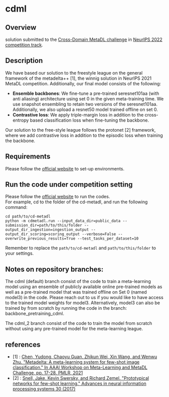 # cdml

## Overview

solution submitted to the [Cross-Domain MetaDL challenge](https://metalearning.chalearn.org/) in [NeurIPS 2022 competition track](https://neurips.cc/Conferences/2022/CompetitionTrack).

## Description

We have based our solution to the freestyle league on the general framework of the metadelta++ [1], the winnig solution in NeurIPS 2021 MetaDL competition. Additionally, our final model consists of the following:

- **Ensemble backbones**: We fine-tune a pre-trained seresnet101aa (with anti aliasing) architecture using set 0 in the given meta-training time. We use snapshot ensembling to retain two versions of the seresnet101aa. Additionally, we also upload a resnet50 model trained offline on set 0.
- **Contrastive loss**: We apply triple-margin loss in addition to the cross-entropy based classification loss when fine-tuning the backbone. 

Our solution to the free-style league follows the protonet [2] framework, where we add contrastive loss in addition to the episodic loss when training the backbone.  



## Requirements

Please follow the [official website](https://github.com/DustinCarrion/cd-metadl/tree/8c6128120ab8aac331c958b2965d42747d9dbdeb) to set-up environments.  

## Run the code under competition setting

Please follow the [official website](https://github.com/DustinCarrion/cd-metadl/tree/8c6128120ab8aac331c958b2965d42747d9dbdeb) to run the codes.  
For example, cd to the folder of the cd-metadl, and run the following command:
```
cd path/to/cd-metadl
python -m cdmetadl.run --input_data_dir=public_data --submission_dir=path/to/this/folder --output_dir_ingestion=ingestion_output --output_dir_scoring=scoring_output --verbose=False --overwrite_previous_results=True --test_tasks_per_dataset=10
```

Remember to replace the `path/to/cd-metadl` and `path/to/this/folder` to your settings.

## Notes on repository branches:
The cdml (default) branch consist of the code to train a meta-learning model using an ensemble of publicly available online pre-trained models as well as a pre-trained model that was trained offline on Set 0 (named model3) in the code. Please reach out to us if you would like to have access to the trained model weights for model3. Alternatively, model3 can also be trained by from scratch by running the code in the branch: backbone_pretraining_cdml. 

The cdml_2 branch consist of the code to train the model from scratch without using any pre-trained model for the meta-learning league.

## references
- [1] : [Chen, Yudong, Chaoyu Guan, Zhikun Wei, Xin Wang, and Wenwu Zhu. "Metadelta: A meta-learning system for few-shot image classification." In AAAI Workshop on Meta-Learning and MetaDL Challenge, pp. 17-28. PMLR, 2021](https://arxiv.org/abs/2102.10744)
- [2] : [Snell, Jake, Kevin Swersky, and Richard Zemel. "Prototypical networks for few-shot learning." Advances in neural information processing systems 30 (2017)](https://proceedings.neurips.cc/paper/2017/file/cb8da6767461f2812ae4290eac7cbc42-Paper.pdf)
